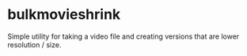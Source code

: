 # bulkmovieshrink
Simple utility for taking a video file and creating versions that are lower resolution / size. 
